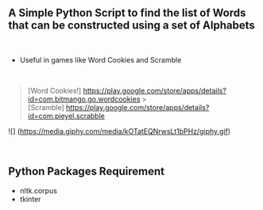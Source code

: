 ## A Simple Python Script to find the list of Words that can be constructed using a set of Alphabets

<br>

- Useful in games like Word Cookies and Scramble

<br>

> [Word Cookies!] https://play.google.com/store/apps/details?id=com.bitmango.go.wordcookies > <br> [Scramble] https://play.google.com/store/apps/details?id=com.pieyel.scrabble

![] (https://media.giphy.com/media/kOTatEQNrwsLt1bPHz/giphy.gif)

<br>

## Python Packages Requirement

- nltk.corpus
- tkinter
